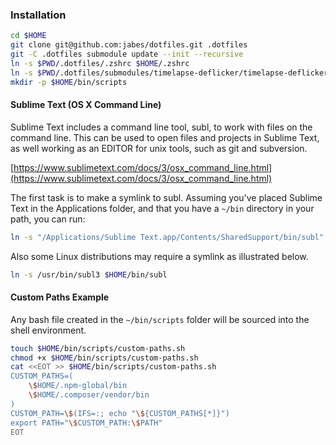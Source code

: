 ### Installation

```bash
cd $HOME
git clone git@github.com:jabes/dotfiles.git .dotfiles
git -C .dotfiles submodule update --init --recursive
ln -s $PWD/.dotfiles/.zshrc $HOME/.zshrc
ln -s $PWD/.dotfiles/submodules/timelapse-deflicker/timelapse-deflicker.pl $PWD/.dotfiles/bin/scripts/timelapse-deflicker.pl
mkdir -p $HOME/bin/scripts
```

#### Sublime Text (OS X Command Line)

Sublime Text includes a command line tool, subl, to work with files on the command line.
This can be used to open files and projects in Sublime Text, as well working as an EDITOR for unix tools, such as git and subversion.

[https://www.sublimetext.com/docs/3/osx_command_line.html](https://www.sublimetext.com/docs/3/osx_command_line.html)

The first task is to make a symlink to subl.
Assuming you've placed Sublime Text in the Applications folder, and that you have a `~/bin` directory in your path, you can run:

```bash
ln -s "/Applications/Sublime Text.app/Contents/SharedSupport/bin/subl" ~/bin/subl
```

Also some Linux distributions may require a symlink as illustrated below.

```bash
ln -s /usr/bin/subl3 $HOME/bin/subl
```

#### Custom Paths Example

Any bash file created in the `~/bin/scripts` folder will be sourced into the shell environment.


```bash
touch $HOME/bin/scripts/custom-paths.sh
chmod +x $HOME/bin/scripts/custom-paths.sh
cat <<EOT >> $HOME/bin/scripts/custom-paths.sh
CUSTOM_PATHS=(
    \$HOME/.npm-global/bin
    \$HOME/.composer/vendor/bin
)
CUSTOM_PATH=\$(IFS=:; echo "\${CUSTOM_PATHS[*]}")
export PATH="\$CUSTOM_PATH:\$PATH"
EOT
```
